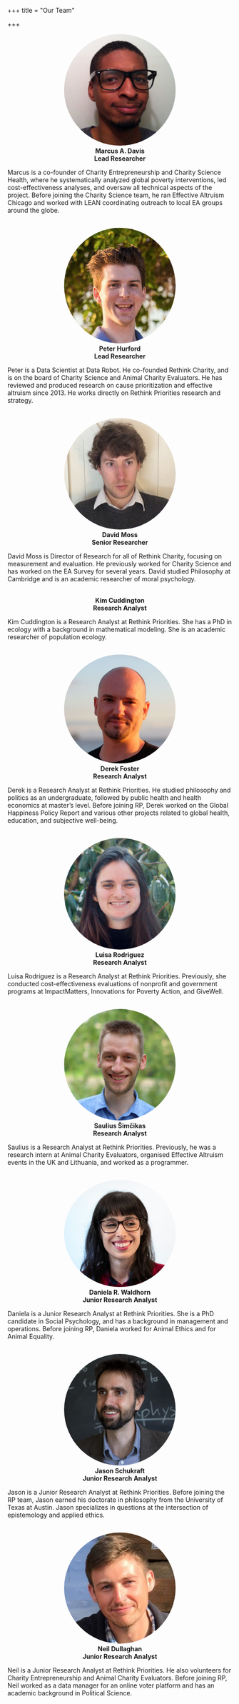 +++
title = "Our Team"

+++
<style>
	.portrait {
	  border-radius: 50%;
	}

</style>

<p align="center">
  <img class="portrait" src="/img/marcus.jpg" alt="Marcus A. Davis" style="width:250px"><br>
  <b>Marcus A. Davis</b><br>
  <b>Lead Researcher</b><br>

  Marcus is a co-founder of Charity Entrepreneurship and Charity Science Health, where he systematically analyzed global poverty interventions, led cost-effectiveness analyses, and oversaw all technical aspects of the project. Before joining the Charity Science team, he ran Effective Altruism Chicago and worked with LEAN coordinating outreach to local EA groups around the globe.
  <br>
  <br>
</p>

<p align="center">
  <img class="portrait" src="/img/peter-2.jpg" alt="Peter Hurford" style="width:250px"><br>
  <b>Peter Hurford</b><br>
  <b>Lead Researcher</b><br>
</p>

  Peter is a Data Scientist at Data Robot. He co-founded Rethink Charity, and is on the board of Charity Science and Animal Charity Evaluators. He has reviewed and produced research on cause prioritization and effective altruism since 2013. He works directly on Rethink Priorities research and strategy.
  <br>
  <br>

<p align="center">
  <img class="portrait" src="/img/david.png" alt="David Moss" style="width:250px"><br>
  <b>David Moss</b><br>
  <b>Senior Researcher</b><br>
</p>

  David Moss is Director of Research for all of Rethink Charity, focusing on measurement and evaluation. He previously worked for Charity Science and has worked on the EA Survey for several years. David studied Philosophy at Cambridge and is an academic researcher of moral psychology.
  <br>
  <br>

<p align="center">
  <b>Kim Cuddington</b><br>
  <b>Research Analyst</b><br>
</p>

  Kim Cuddington is a Research Analyst at Rethink Priorities. She has a PhD in ecology with a background in mathematical modeling. She is an academic researcher of population ecology.
  <br>
  <br>

<p align="center">
  <img class="portrait" src="/img/derek.jpeg" alt="Derek Foster" style="width:250px"><br>
  <b>Derek Foster</b><br>
  <b>Research Analyst</b><br>
</p>

  Derek is a Research Analyst at Rethink Priorities. He studied philosophy and politics as an undergraduate, followed by public health and health economics at master’s level. Before joining RP, Derek worked on the Global Happiness Policy Report and various other projects related to global health, education, and subjective well-being.
  <br>
  <br>

<p align="center">
  <img class="portrait" src="/img/luisa.jpeg" alt="Luisa Rodriguez" style="width:250px"><br>
  <b>Luisa Rodriguez</b><br>
  <b>Research Analyst</b><br>
</p>

  Luisa Rodriguez is a Research Analyst at Rethink Priorities. Previously, she conducted cost-effectiveness evaluations of nonprofit and government programs at ImpactMatters, Innovations for Poverty Action, and GiveWell.
  <br>
  <br>

<p align="center">
  <img class="portrait" src="/img/saulius.jpeg" alt="Saulius Šimčikas" style="width:250px"><br>
  <b>Saulius Šimčikas</b><br>
  <b>Research Analyst</b><br>
</p>

  Saulius is a Research Analyst at Rethink Priorities. Previously, he was a research intern at Animal Charity Evaluators, organised Effective Altruism events in the UK and Lithuania, and worked as a programmer.
  <br>
  <br>


<p align="center">
  <img class="portrait" src="/img/daniela.jpeg" alt="Daniela R. Waldhorn" style="width:250px"><br>
  <b>Daniela R. Waldhorn</b><br>
  <b>Junior Research Analyst</b><br>
</p>

 Daniela is a Junior Research Analyst at Rethink Priorities. She is a PhD candidate in Social Psychology, and has a background in management and operations. Before joining RP, Daniela worked for Animal Ethics and for Animal Equality.
  <br>
  <br>

<p align="center">
  <img class="portrait" src="/img/jason.jpg" alt="Jason Schukraft" style="width:250px"><br>
  <b>Jason Schukraft</b><br>
  <b>Junior Research Analyst</b><br>
</p>

  Jason is a Junior Research Analyst at Rethink Priorities.  Before joining the RP team, Jason earned his doctorate in philosophy from the University of Texas at Austin.  Jason specializes in questions at the intersection of epistemology and applied ethics.
  <br>
  <br>

<p align="center">
  <img class="portrait" src="/img/neil.jpeg" alt="Neil Dullaghan" style="width:250px"><br>
  <b>Neil Dullaghan</b><br>
  <b>Junior Research Analyst</b><br>
</p>

  Neil is a Junior Research Analyst at Rethink Priorities. He also volunteers for Charity Entrepreneurship and Animal Charity Evaluators.  Before joining RP, Neil worked as a data manager for an online voter platform and has an academic background in Political Science.
  <br>
  <br>
